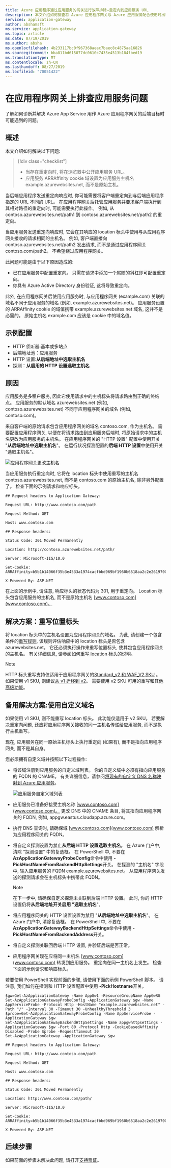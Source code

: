 ```yaml
---
title: Azure 应用程序通过应用服务的网关进行故障排除–重定向到应用服务 URL
description: 本文介绍如何排查将 Azure 应用程序网关与 Azure 应用服务配合使用时出现的重定向问题
services: application-gateway
author: abshamsft
ms.service: application-gateway
ms.topic: article
ms.date: 07/19/2019
ms.author: absha
ms.openlocfilehash: 4b233117bc0f967368aeac7baec8c4875aa16826
ms.sourcegitcommit: bba811bd615077dc0610c7435e4513b184fbed19
ms.translationtype: MT
ms.contentlocale: zh-CN
ms.lasthandoff: 08/27/2019
ms.locfileid: "70051422"
---
```

# <a name="troubleshoot-app-service-issues-in-application-gateway"></a>在应用程序网关上排查应用服务问题

了解如何诊断并解决 Azure App Service 用作 Azure 应用程序网关的后端目标时可能遇到的问题。

## <a name="overview"></a>概述

本文介绍如何解决以下问题:

> [!div class="checklist"]
> * 当存在重定向时, 将在浏览器中公开应用服务 URL。
> * 应用服务 ARRAffinity cookie 域设置为应用服务主机名 example.azurewebsites.net, 而不是原始主机。

当后端应用程序发送重定向响应时, 你可能需要将客户端重定向到与后端应用程序指定的 URL 不同的 URL。 在应用程序网关后托管应用服务并要求客户端执行到其相对路径的重定向时, 可能需要执行此操作。 例如, 从 contoso.azurewebsites.net/path1 到 contoso.azurewebsites.net/path2 的重定向。 

当应用服务发送重定向响应时, 它会在其响应的 location 标头中使用与从应用程序网关接收的请求相同的主机名。 例如, 客户端直接向 contoso.azurewebsites.net/path2 发出请求, 而不是通过应用程序网关 contoso.com/path2。 不希望绕过应用程序网关。

此问题可能是由于以下原因造成的:

- 已在应用服务中配置重定向。 只需在请求中添加一个尾随的斜杠即可配置重定向。
- 你具有 Azure Active Directory 身份验证, 这将导致重定向。

此外, 在应用程序网关后使用应用服务时, 与应用程序网关 (example.com) 关联的域名不同于应用服务的域名 (例如, example.azurewebsites.net)。 应用服务设置的 ARRAffinity cookie 的域值携带 example.azurewebsites.net 域名, 这并不是必需的。 原始主机名 example.com 应该是 cookie 中的域名值。

## <a name="sample-configuration"></a>示例配置

- HTTP 侦听器:基本或多站点
- 后端地址池：应用服务
- HTTP 设置:**从后端地址中选取主机名**
- 探测：**从启用的 HTTP 设置选取主机名**

## <a name="cause"></a>原因

应用服务是多租户服务, 因此它使用请求中的主机标头将请求路由到正确的终结点。 应用服务的默认域名 azurewebsites.net (例如, contoso.azurewebsites.net) 不同于应用程序网关的域名 (例如, contoso.com)。 

来自客户端的原始请求包含应用程序网关的域名 contoso.com, 作为主机名。 需要配置应用程序网关, 以便在将请求路由到应用服务后端时, 将原始请求中的主机名更改为应用服务的主机名。 在应用程序网关的 "HTTP 设置" 配置中使用开关 "**从后端地址中选取主机名**"。 在运行状况探测配置的**后端 HTTP 设置**中使用开关 "选取主机名"。



![应用程序网关更改主机名](./media/troubleshoot-app-service-redirection-app-service-url/appservice-1.png)

当应用服务执行重定向时, 它将在 location 标头中使用重写的主机名 contoso.azurewebsites.net, 而不是 contoso.com 的原始主机名, 除非另外配置了。 检查下面的示例请求和响应标头。
```
## Request headers to Application Gateway:

Request URL: http://www.contoso.com/path

Request Method: GET

Host: www.contoso.com

## Response headers:

Status Code: 301 Moved Permanently

Location: http://contoso.azurewebsites.net/path/

Server: Microsoft-IIS/10.0

Set-Cookie: ARRAffinity=b5b1b14066f35b3e4533a1974cacfbbd969bf1960b6518aa2c2e2619700e4010;Path=/;HttpOnly;Domain=contoso.azurewebsites.net

X-Powered-By: ASP.NET
```
在上面的示例中, 请注意, 响应标头的状态代码为 301, 用于重定向。 Location 标头包含应用服务的主机名, 而不是原始主机名 [www.contoso.com](www.contoso.com)。

## <a name="solution-rewrite-the-location-header"></a>解决方案：重写位置标头

将 location 标头中的主机名设置为应用程序网关的域名。 为此, 请创建一个包含条件的[重写规则](https://docs.microsoft.com/azure/application-gateway/rewrite-http-headers), 该规则评估响应中的 location 标头是否包含 azurewebsites.net。 它还必须执行操作来重写位置标头, 使其包含应用程序网关的主机名。 有关详细信息, 请参阅[如何重写 location 标头](https://docs.microsoft.com/azure/application-gateway/rewrite-http-headers#modify-a-redirection-url)的说明。

> [!NOTE]
> HTTP 标头重写支持仅适用于应用程序网关的[Standard_v2 和 WAF_V2 SKU](https://docs.microsoft.com/azure/application-gateway/application-gateway-autoscaling-zone-redundant) 。 如果使用 v1 SKU, 则建议[从 v1 迁移到 v2](https://docs.microsoft.com/azure/application-gateway/migrate-v1-v2)。 需要使用 v2 SKU 可用的重写和其他[高级功能](https://docs.microsoft.com/azure/application-gateway/application-gateway-autoscaling-zone-redundant#feature-comparison-between-v1-sku-and-v2-sku)。

## <a name="alternate-solution-use-a-custom-domain-name"></a>备用解决方案:使用自定义域名

如果使用 v1 SKU, 则不能重写 location 标头。 此功能仅适用于 v2 SKU。 若要解决重定向问题, 还应将应用程序网关接收的同一主机名传递给应用服务, 而不是执行主机重写。

现在, 应用服务在同一原始主机标头上执行重定向 (如果有), 而不是指向应用程序网关, 而不是其自身。

您必须拥有自定义域并按照以下过程操作:

- 将该域注册到应用服务的自定义域列表。 你的自定义域中必须有指向应用服务的 FQDN 的 CNAME。 有关详细信息，请参阅[将现有的自定义 DNS 名称映射到 Azure 应用服务](https://docs.microsoft.com//azure/app-service/app-service-web-tutorial-custom-domain)。

    ![应用服务自定义域列表](./media/troubleshoot-app-service-redirection-app-service-url/appservice-2.png)

- 应用服务已准备好接受主机名称 [www.contoso.com](www.contoso.com)。 更改 DNS 中的 CNAME 条目, 将其指向应用程序网关的 FQDN, 例如, appgw.eastus.cloudapp.azure.com。

- 执行 DNS 查询时, 请确保域 [www.contoso.com](www.contoso.com) 解析为应用程序网关的 FQDN。

- 将自定义探测设置为禁止**从后端 HTTP 设置选取主机名**。 在 Azure 门户中, 清除 "探测设置" 中的复选框。 在 PowerShell 中, 不要在**AzApplicationGatewayProbeConfig**命令中使用 **-PickHostNameFromBackendHttpSettings**开关。 在探测的 "主机名" 字段中, 输入应用服务的 FQDN example.azurewebsites.net。 从应用程序网关发送的探测请求会在主机标头中携带此 FQDN。

  > [!NOTE]
  > 在下一步中, 请确保自定义探测未关联到后端 HTTP 设置。 此时, 你的 HTTP 设置仍将**从后端地址开关启用 "选取主机名**"。

- 将应用程序网关的 HTTP 设置设置为禁用 "**从后端地址中选取主机名**"。 在 Azure 门户中, 清除复选框。 在 PowerShell 中, 不要在**AzApplicationGatewayBackendHttpSettings**命令中使用 **-PickHostNameFromBackendAddress**开关。

- 将自定义探测关联回后端 HTTP 设置, 并验证后端是否正常。

- 应用程序网关现在应将同一主机名 [www.contoso.com](www.contoso.com) 转发到应用服务。 重定向在同一主机名上发生。 检查下面的示例请求和响应标头。

若要使用 PowerShell 实现前面的步骤, 请使用下面的示例 PowerShell 脚本。 请注意, 我们如何在探测和 HTTP 设置配置中使用 **-PickHostname**开关。

```azurepowershell-interactive
$gw=Get-AzApplicationGateway -Name AppGw1 -ResourceGroupName AppGwRG
Set-AzApplicationGatewayProbeConfig -ApplicationGateway $gw -Name AppServiceProbe -Protocol Http -HostName "example.azurewebsites.net" -Path "/" -Interval 30 -Timeout 30 -UnhealthyThreshold 3
$probe=Get-AzApplicationGatewayProbeConfig -Name AppServiceProbe -ApplicationGateway $gw
Set-AzApplicationGatewayBackendHttpSettings -Name appgwhttpsettings -ApplicationGateway $gw -Port 80 -Protocol Http -CookieBasedAffinity Disabled -Probe $probe -RequestTimeout 30
Set-AzApplicationGateway -ApplicationGateway $gw
```
  ```
  ## Request headers to Application Gateway:

  Request URL: http://www.contoso.com/path

  Request Method: GET

  Host: www.contoso.com

  ## Response headers:

  Status Code: 301 Moved Permanently

  Location: http://www.contoso.com/path/

  Server: Microsoft-IIS/10.0

  Set-Cookie: ARRAffinity=b5b1b14066f35b3e4533a1974cacfbbd969bf1960b6518aa2c2e2619700e4010;Path=/;HttpOnly;Domain=www.contoso.com

  X-Powered-By: ASP.NET
  ```
  ## <a name="next-steps"></a>后续步骤

如果前面的步骤未解决此问题, 请打开[支持票证](https://azure.microsoft.com/support/options/)。
